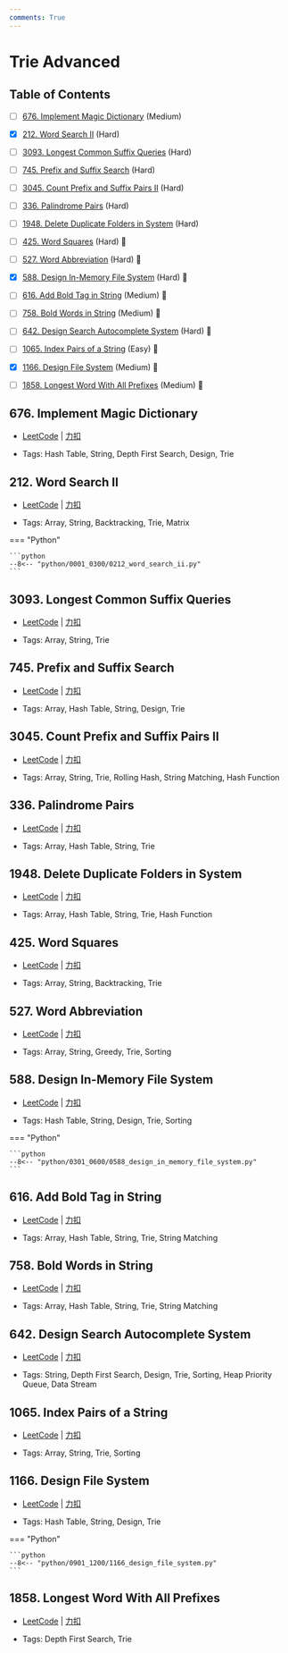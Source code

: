 ```yaml
---
comments: True
---
```


# Trie Advanced

## Table of Contents

- [ ] [676. Implement Magic Dictionary](#676-implement-magic-dictionary) (Medium)
- [x] [212. Word Search II](#212-word-search-ii) (Hard)
- [ ] [3093. Longest Common Suffix Queries](#3093-longest-common-suffix-queries) (Hard)
- [ ] [745. Prefix and Suffix Search](#745-prefix-and-suffix-search) (Hard)
- [ ] [3045. Count Prefix and Suffix Pairs II](#3045-count-prefix-and-suffix-pairs-ii) (Hard)
- [ ] [336. Palindrome Pairs](#336-palindrome-pairs) (Hard)
- [ ] [1948. Delete Duplicate Folders in System](#1948-delete-duplicate-folders-in-system) (Hard)
- [ ] [425. Word Squares](#425-word-squares) (Hard) 👑
- [ ] [527. Word Abbreviation](#527-word-abbreviation) (Hard) 👑
- [x] [588. Design In-Memory File System](#588-design-in-memory-file-system) (Hard) 👑
- [ ] [616. Add Bold Tag in String](#616-add-bold-tag-in-string) (Medium) 👑
- [ ] [758. Bold Words in String](#758-bold-words-in-string) (Medium) 👑
- [ ] [642. Design Search Autocomplete System](#642-design-search-autocomplete-system) (Hard) 👑
- [ ] [1065. Index Pairs of a String](#1065-index-pairs-of-a-string) (Easy) 👑
- [x] [1166. Design File System](#1166-design-file-system) (Medium) 👑
- [ ] [1858. Longest Word With All Prefixes](#1858-longest-word-with-all-prefixes) (Medium) 👑


## 676. Implement Magic Dictionary

-    [LeetCode](https://leetcode.com/problems/implement-magic-dictionary/) | [力扣](https://leetcode.cn/problems/implement-magic-dictionary/)

-   Tags: Hash Table, String, Depth First Search, Design, Trie



## 212. Word Search II

-    [LeetCode](https://leetcode.com/problems/word-search-ii/) | [力扣](https://leetcode.cn/problems/word-search-ii/)

-   Tags: Array, String, Backtracking, Trie, Matrix

=== "Python"

    ```python
    --8<-- "python/0001_0300/0212_word_search_ii.py"
    ```



## 3093. Longest Common Suffix Queries

-    [LeetCode](https://leetcode.com/problems/longest-common-suffix-queries/) | [力扣](https://leetcode.cn/problems/longest-common-suffix-queries/)

-   Tags: Array, String, Trie



## 745. Prefix and Suffix Search

-    [LeetCode](https://leetcode.com/problems/prefix-and-suffix-search/) | [力扣](https://leetcode.cn/problems/prefix-and-suffix-search/)

-   Tags: Array, Hash Table, String, Design, Trie



## 3045. Count Prefix and Suffix Pairs II

-    [LeetCode](https://leetcode.com/problems/count-prefix-and-suffix-pairs-ii/) | [力扣](https://leetcode.cn/problems/count-prefix-and-suffix-pairs-ii/)

-   Tags: Array, String, Trie, Rolling Hash, String Matching, Hash Function



## 336. Palindrome Pairs

-    [LeetCode](https://leetcode.com/problems/palindrome-pairs/) | [力扣](https://leetcode.cn/problems/palindrome-pairs/)

-   Tags: Array, Hash Table, String, Trie



## 1948. Delete Duplicate Folders in System

-    [LeetCode](https://leetcode.com/problems/delete-duplicate-folders-in-system/) | [力扣](https://leetcode.cn/problems/delete-duplicate-folders-in-system/)

-   Tags: Array, Hash Table, String, Trie, Hash Function



## 425. Word Squares

-    [LeetCode](https://leetcode.com/problems/word-squares/) | [力扣](https://leetcode.cn/problems/word-squares/)

-   Tags: Array, String, Backtracking, Trie



## 527. Word Abbreviation

-    [LeetCode](https://leetcode.com/problems/word-abbreviation/) | [力扣](https://leetcode.cn/problems/word-abbreviation/)

-   Tags: Array, String, Greedy, Trie, Sorting



## 588. Design In-Memory File System

-    [LeetCode](https://leetcode.com/problems/design-in-memory-file-system/) | [力扣](https://leetcode.cn/problems/design-in-memory-file-system/)

-   Tags: Hash Table, String, Design, Trie, Sorting

=== "Python"

    ```python
    --8<-- "python/0301_0600/0588_design_in_memory_file_system.py"
    ```



## 616. Add Bold Tag in String

-    [LeetCode](https://leetcode.com/problems/add-bold-tag-in-string/) | [力扣](https://leetcode.cn/problems/add-bold-tag-in-string/)

-   Tags: Array, Hash Table, String, Trie, String Matching



## 758. Bold Words in String

-    [LeetCode](https://leetcode.com/problems/bold-words-in-string/) | [力扣](https://leetcode.cn/problems/bold-words-in-string/)

-   Tags: Array, Hash Table, String, Trie, String Matching



## 642. Design Search Autocomplete System

-    [LeetCode](https://leetcode.com/problems/design-search-autocomplete-system/) | [力扣](https://leetcode.cn/problems/design-search-autocomplete-system/)

-   Tags: String, Depth First Search, Design, Trie, Sorting, Heap Priority Queue, Data Stream



## 1065. Index Pairs of a String

-    [LeetCode](https://leetcode.com/problems/index-pairs-of-a-string/) | [力扣](https://leetcode.cn/problems/index-pairs-of-a-string/)

-   Tags: Array, String, Trie, Sorting



## 1166. Design File System

-    [LeetCode](https://leetcode.com/problems/design-file-system/) | [力扣](https://leetcode.cn/problems/design-file-system/)

-   Tags: Hash Table, String, Design, Trie

=== "Python"

    ```python
    --8<-- "python/0901_1200/1166_design_file_system.py"
    ```



## 1858. Longest Word With All Prefixes

-    [LeetCode](https://leetcode.com/problems/longest-word-with-all-prefixes/) | [力扣](https://leetcode.cn/problems/longest-word-with-all-prefixes/)

-   Tags: Depth First Search, Trie



